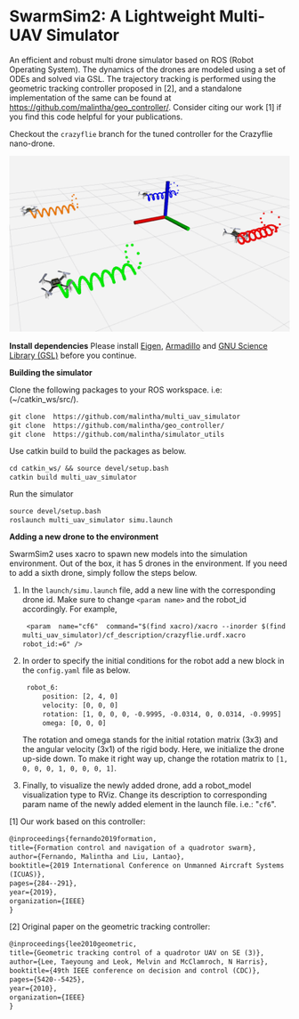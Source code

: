 # SwarmSim2: A Lightweight Multi-UAV Simulator 

An efficient and robust multi drone simulator based on ROS (Robot Operating System). The dynamics of the drones are modeled using a set of ODEs and solved via GSL. The trajectory tracking is performed using the geometric tracking controller proposed in [2], and a standalone implementation of the same can be found at https://github.com/malintha/geo_controller/. Consider citing our work [1] if you find this code helpful for your publications.

Checkout the ``crazyflie`` branch for the tuned controller for the Crazyflie nano-drone.

![Cover Image](https://raw.githubusercontent.com/Malintha/multi_uav_simulator/crazyflie/crazyflie_cover.png)

**Install dependencies**
Please install [Eigen](http://eigen.tuxfamily.org/index.php?title=Main_Page), [Armadillo](https://www.uio.no/studier/emner/matnat/fys/FYS4411/v13/guides/installing-armadillo/) and [GNU Science Library (GSL)](https://www.gnu.org/software/gsl/) before you continue.

**Building the simulator**

Clone the following packages to your ROS workspace. i.e: (~/catkin_ws/src/). 

    git clone  https://github.com/malintha/multi_uav_simulator
    git clone  https://github.com/malintha/geo_controller/
    git clone  https://github.com/malintha/simulator_utils
    
Use catkin build to build the packages as below.
    
    cd catkin_ws/ && source devel/setup.bash
    catkin build multi_uav_simulator

Run the simulator

    source devel/setup.bash
    roslaunch multi_uav_simulator simu.launch

**Adding a new drone to the environment**

SwarmSim2 uses xacro to spawn new models into the simulation environment. Out of the box, it has 5 drones in the environment. If you need to add a sixth drone, simply follow the steps below.

1) In the `launch/simu.launch` file, add a new line with the corresponding drone id.  Make sure to change `<param name>` and the robot_id accordingly.  For example,

		<param  name="cf6"  command="$(find xacro)/xacro --inorder $(find 		multi_uav_simulator)/cf_description/crazyflie.urdf.xacro robot_id:=6" />

   
2) In order to specify the initial conditions for the robot add a new block in the `config.yaml` file as below.

		robot_6:
			position: [2, 4, 0]
			velocity: [0, 0, 0]
			rotation: [1, 0, 0, 0, -0.9995, -0.0314, 0, 0.0314, -0.9995]
			omega: [0, 0, 0]

	The rotation and omega stands for the initial rotation matrix (3x3) and the angular velocity (3x1) of the rigid body. Here, we initialize the drone up-side down. To make it right way up, change the rotation matrix to `[1, 0, 0, 0, 1, 0, 0, 0, 1]`.


3) Finally, to visualize the newly added drone, add a robot_model visualization type to RViz. Change its description to corresponding param name of the newly added element in the launch file. i.e.: "`cf6`".

[1] Our work based on this controller:

    @inproceedings{fernando2019formation,
    title={Formation control and navigation of a quadrotor swarm},
    author={Fernando, Malintha and Liu, Lantao},
    booktitle={2019 International Conference on Unmanned Aircraft Systems (ICUAS)},
    pages={284--291},
    year={2019},
    organization={IEEE}
    }

[2] Original paper on the geometric tracking controller:

    @inproceedings{lee2010geometric,
    title={Geometric tracking control of a quadrotor UAV on SE (3)},
    author={Lee, Taeyoung and Leok, Melvin and McClamroch, N Harris},
    booktitle={49th IEEE conference on decision and control (CDC)},
    pages={5420--5425},
    year={2010},
    organization={IEEE}
    }
